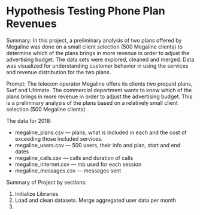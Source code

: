 # Hypothesis Testing Phone Plan Revenues
Summary: In this project, a preliminary analysis of two plans offered by Megaline was done on a small client selection (500 Megaline clients) to determine which of the plans brings in more revenue in order to adjust the advertising budget. The data sets were explored, cleaned and merged. Data was visualized for understanding customer behavior in using the services and revenue distribution for the two plans.

Prompt: The telecom operator Megaline offers its clients two prepaid plans, Surf and Ultimate. The commercial department wants to know which of the plans brings in more revenue in order to adjust the advertising budget. This is a preliminary analysis of the plans based on a relatively small client selection (500 Megaline clients)

The data for 2018:
* megaline_plans.csv — plans, what is included in each and the cost of exceeding those included services.
* megaline_users.csv — 500 users, their info and plan, start and end dates
* megaline_calls.csv — calls and duration of calls
* megaline_internet.csv — mb used for each session
* megaline_messages.csv — messages sent

Summary of Project by sections:
1. Initialize Libraries
2. Load and clean datasets. Merge aggregated user data per month
3. 
